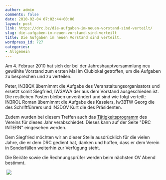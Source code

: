 ```yaml
---
author: admin
comments: false
date: 2010-02-04 07:02:44+00:00
layout: post
link: https://drc.bz/die-aufgaben-im-neuen-vorstand-sind-verteilt/
slug: die-aufgaben-im-neuen-vorstand-sind-verteilt
title: Die Aufgaben im neuen Vorstand sind verteilt.
wordpress_id: 727
categories:
- Allgemein
---
```


Am 4. Februar 2010 hat sich der bei der Jahreshauptversammlung neu gewählte Vorstand zum ersten Mal im Clublokal getroffen, um die Aufgaben zu besprechen und zu verteilen.


Peter, IN3BQX übernimmt die Aufgabe des Veranstaltungsorganisators und ersetzt somit Siegfried, IW3AWA der aus dem Vorstand ausgeschieden ist. Die restlichen Posten bleiben unverändert und sind wie folgt verteilt: IN3ROL Roman übernimmt die Aufgabe des Kassiers, Iw3BTW Georg die des Schriftführers und IN3DOV Kurt die des Präsidenten.

Zudem wurden bei diesem Treffen auch das [Tätigkeitsprogramm](https://drc.bz/?page_id=714) des Vereins für dieses Jahr verabschiedet. Dieses kann auf der Seite "DRC INTERN" eingesehen werden.

Dem Siegfried möchten wir an dieser Stelle ausdrücklich für die vielen Jahre, die er dem DRC gedient hat, danken und hoffen, dass er dem Verein in Sonderfällen weiterhin zur Verfügung steht.

Die Beiräte sowie die Rechnungsprüfer werden beim nächsten OV Abend bestimmt.


 ![](https://drc.bz/wp-content/uploads/2010/02/IMG_5400-300x225.jpg)
